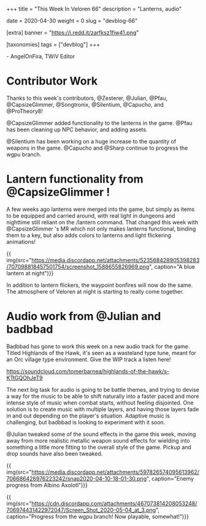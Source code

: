 +++
title = "This Week In Veloren 66"
description = "Lanterns, audio"

date = 2020-04-30
weight = 0
slug = "devblog-66"

[extra]
banner = "https://i.redd.it/zarfksz1fiw41.png"

[taxonomies]
tags = ["devblog"]
+++

\- AngelOnFira, TWiV Editor

# Contributor Work

Thanks to this week's contributors, @Zesterer, @Julian, @Pfau, @CapsizeGlimmer, @Songtronix, @Silentium, @Capucho, and @ProTheory8!

@CapsizeGlimmer added functionality to the lanterns in the game. @Pfau has been cleaning up NPC behavior, and adding assets.

@Silentium has been working on a huge increase to the quantity of weapons in the game. @Capucho and @Sharp continue to progress the wgpu branch.

# Lantern functionality from @CapsizeGlimmer !

A few weeks ago lanterns were merged into the game, but simply as items to be equipped and carried around, with real light in dungeons and nighttime still reliant on the /lantern command. That changed this week with @CapsizeGlimmer 's MR which not only makes lanterns functional, binding them to a key, but also adds colors to lanterns and light flickering animations!

{{ img(src="https://media.discordapp.net/attachments/523568428905398283/707098818457501754/screenshot_1588655826969.png", caption="A blue lantern at night")}}

In addition to lantern flickers, the waypoint bonfires will now do the same. The atmosphere of Veloren at night is starting to really come together.

# Audio work from @Julian and badbbad

Badbbad has gone to work this week on a new audio track for the game. Titled Highlands of the Hawk, it's seen as a wasteland type tune, meant for an Orc village type environment. Give the WIP track a listen here!

https://soundcloud.com/tomerbarnea/highlands-of-the-hawk/s-KTtGQOhJeT9

The next big task for audio is going to be battle themes, and trying to devise a way for the music to be able to shift naturally into a faster paced and more intense style of music when combat starts, without feeling disjointed. One solution is to create music with multiple layers, and having those layers fade in and out depending on the player's situation. Adaptive music is challenging, but badbbad is looking to experiment with it soon.

@Julian tweaked some of the sound effects in the game this week, moving away from more realistic metallic weapon sound effects for wielding into something a little more fitting to the overall style of the game. Pickup and drop sounds have also been tweaked. 


{{ img(src="https://media.discordapp.net/attachments/597826574095613962/706686426976223242/snap2020-04-10-18-01-30.png", caption="Enemy progress from Albino Axolotl")}}

{{ img(src="https://cdn.discordapp.com/attachments/467073814208053248/706974431422972047/Screen_Shot_2020-05-04_at_3.png", caption="Progress from the wgpu branch! Now playable, somewhat!")}}

